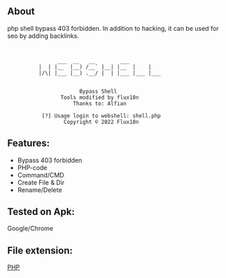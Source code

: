 ## About
php shell bypass 403 forbidden. In addition to hacking, it can be used for seo by adding backlinks.
```

                
                ___  __   __        ___           
          |  | |__  |__) /__` |__| |__  |    |    
          |/\| |___ |__) .__/ |  | |___ |___ |___ 
                                       
             
                       Bypass Shell
                 Tools modified by flux10n
                     Thanks to: Alfian

           [?] Usage login to webshell: shell.php 
                  Copyright © 2022 Flux10n

```

## Features:
* Bypass 403 forbidden
* PHP-code
* Command/CMD
* Create File & Dir
* Rename/Delete

## Tested on Apk:
Google/Chrome

## File extension:
[PHP](https://github.com/php)
